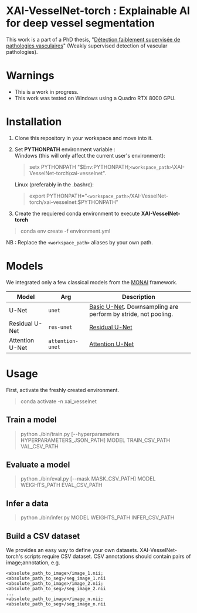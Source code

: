 XAI-VesselNet-torch : Explainable AI for deep vessel segmentation
===============

This work is a part of a PhD thesis, "[Détection faiblement supervisée de pathologies vasculaires](https://www.theses.fr/en/s307470#)" (Weakly supervised detection of vascular pathologies).


# Warnings
* This is a work in progress.
* This work was tested on Windows using a Quadro RTX 8000 GPU.

# Installation
1. Clone this repository in your workspace and move into it.
2. Set __PYTHONPATH__ environment variable :<br>
    Windows (this will only affect the current user's environment):<br>
    > setx PYTHONPATH "$Env:PYTHONPATH;`<workspace_path>`\XAI-VesselNet-torch\xai-vesselnet".

    Linux (preferably in the .bashrc):<br>
    > export PYTHONPATH="`<workspace_path>`/XAI-VesselNet-torch/xai-vesselnet:$PYTHONPATH"

3. Create the requiered conda environment to execute __XAI-VesselNet-torch__
> conda env create -f environment.yml

NB : Replace the `<workspace_path>` aliases by your own path.

# Models
We integrated only a few classical models from the [MONAI](https://github.com/Project-MONAI/MONAI) framework.

Model | Arg | Description
--- | --- | ---
U-Net | `unet` | [Basic U-Net](https://docs.monai.io/en/stable/networks.html#unet). Downsampling are perform by stride, not pooling. 
Residual U-Net | `res-unet` | [Residual U-Net](https://docs.monai.io/en/stable/networks.html#unet)
Attention U-Net | `attention-unet` | [Attention U-Net](https://docs.monai.io/en/stable/networks.html#attentionunet)

# Usage
First, activate the freshly created environment.
> conda activate -n xai_vesselnet
## Train a model
> python ./bin/train.py [--hyperparameters HYPERPARAMETERS_JSON_PATH] MODEL TRAIN_CSV_PATH VAL_CSV_PATH
## Evaluate a model
> python ./bin/eval.py [--mask MASK_CSV_PATH] MODEL WEIGHTS_PATH EVAL_CSV_PATH
## Infer a data
> python ./bin/infer.py MODEL WEIGHTS_PATH INFER_CSV_PATH
## Build a CSV dataset
We provides an easy way to define your own datasets. XAI-VesselNet-torch's scripts require CSV dataset.
CSV annotations should contain pairs of image;annotation, e.g.
```
<absolute_path_to_image>/image_1.nii;<absolute_path_to_seg>/seg_image_1.nii
<absolute_path_to_image>/image_2.nii;<absolute_path_to_seg>/seg_image_2.nii
...
<absolute_path_to_image>/image_n.nii;<absolute_path_to_seg>/seg_image_n.nii
```